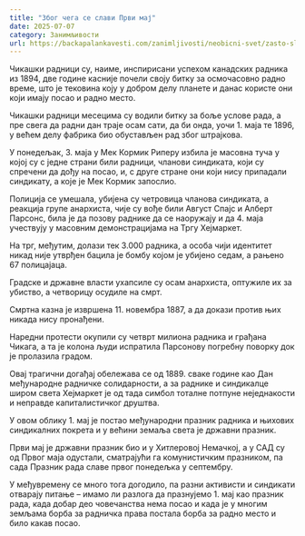 ```yaml
---
title: "Због чега се слави Први мај"
date: 2025-07-07
category: Занимљивости
url: https://backapalankavesti.com/zanimljivosti/neobicni-svet/zasto-slavimo-rada-prvi-maj/
---
```


Чикашки радници су, наиме, инспирисани успехом канадских радника из 1894, две године касније почели своју битку за осмочасовно радно време, што је тековина коју у добром делу планете и данас користе они који имају посао и радно место.

Чикашки радници месецима су водили битку за боље услове рада, а пре свега да радни дан траје осам сати, да би онда, уочи 1. маја те 1896, у већем делу фабрика био обустављен рад због штрајкова.

У понедељак, 3. маја у Мек Кормик Риперу избила је масовна туча у којој су с једне страни били радници, чланови синдиката, који су спречени да дођу на посао, и, с друге стране они који нису припадали синдикату, а које је Мек Кормик запослио.

Полиција се умешала, убијена су четровица чланова синдиката, а реакција групе анархиста, чије су вође били Август Спајс и Алберт Парсонс, била је да позову раднике да се наоружају и да 4. маја учествују у масовним демонстрацијама на Тргу Хејмаркет.

На трг, међутим, долази тек 3.000 радника, а особа чији идентитет никад није утврђен бацила је бомбу којом је убијено седам, а рањено 67 полицајаца.

Градске и државне власти ухапсиле су осам анархиста, оптужиле их за убиство, а четворицу осудиле на смрт.

Смртна казна је извршена 11. новембра 1887, а да докази против њих никада нису пронађени.

Наредни протести окупили су четврт милиона радника и грађана Чикага, а та је колона људи испратила Парсонову погребну поворку док је пролазила градом.

Овај трагични догађај обележава се од 1889. сваке године као Дан међународне радничке солидарности, а за раднике и синдикалце широм света Хејмаркет је од тада симбол тоталне потпуне неједнакости и неправде капиталистичког друштва.

У овом облику 1. мај је постао међународни празник радника и њихових синдикалних покрета и у већини земаља света је државни празник.

Први мај је државни празник био и у Хитлеровој Немачкој, а у САД су од Првог маја одустали, сматрајући га комунистичким празником, па сада Празник рада славе првог понедељка у септембру.

У међувремену се много тога догодило, па разни активисти и синдикати отварају питање – имамо ли разлога да празнујемо 1. мај као празник рада, када добар део човечанства нема посао и када је у многим земљама борба за радничка права постала борба за радно место и било какав посао.
